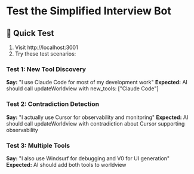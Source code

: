 # Test the Simplified Interview Bot

## 🚀 Quick Test  
1. Visit http://localhost:3001
2. Try these test scenarios:

### Test 1: New Tool Discovery
**Say:** "I use Claude Code for most of my development work"
**Expected:** AI should call updateWorldview with new_tools: ["Claude Code"]

### Test 2: Contradiction Detection  
**Say:** "I actually use Cursor for observability and monitoring"
**Expected:** AI should call updateWorldview with contradiction about Cursor supporting observability

### Test 3: Multiple Tools
**Say:** "I also use Windsurf for debugging and V0 for UI generation"
**Expected:** AI should add both tools to worldview